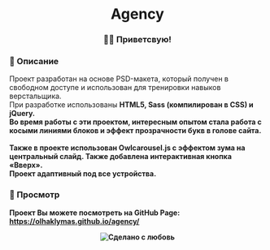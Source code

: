 <div align="center">
   <h1>Agency</h1>
</div>

<h3 align="center">👋🏼 Приветсвую!</h3>


### 📜 Описание  
Проект разработан на основе PSD-макета, который получен в свободном доступе и использован для тренировки навыков верстальщика.<br>
При разработке использованы <strong>HTML5<strong>, <strong>Sass</strong> (компилирован в <strong>CSS</strong>) и <strong>jQuery</strong>.<br>
Во время работы с эти проектом, интересным опытом стала работа с косыми линиями блоков и эффект прозрачности букв в голове сайта.<br><br>
Также в проекте использован <strong>Owlcarousel.js</strong> с эффектом зума на центральный слайд. Также добавлена интерактивная <strong>кнопка «Вверх»</strong>.<br>
Проект <strong>адаптивный</strong> под все устройства.<br>


### 📸 Просмотр 
Проект Вы можете посмотреть на GitHub Page:<br> 
https://olhaklymas.github.io/agency/


<div align="center">
    <img src="https://img.shields.io/badge/%D0%A1%D0%B4%D0%B5%D0%BB%D0%B0%D0%BD%D0%BE%20%D1%81-%F0%9F%96%A4-red.svg?longCache=true&style=for-the-badge&colorA=000&colorB=fedcba"
      alt="Сделано с любовь" />
</div>
